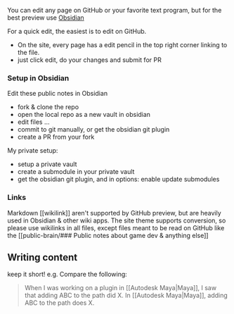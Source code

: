 You can edit any page on GitHub or your favorite text program, but for the best preview use [Obsidian](https://obsidian.md/)

For a quick edit, the easiest is to edit on GitHub.
- On the site, every page has a edit pencil in the top right corner linking to the file.
- just click edit, do your changes and submit for PR

### Setup in Obsidian

Edit these public notes in Obsidian
- fork & clone the repo
- open the local repo as a new vault in obsidian
- edit files …
- commit to git manually, or get the obsidian git plugin
- create a PR from your fork

My private setup:
- setup a private vault
- create a submodule in your private vault
- get the obsidian git plugin, and in options: enable update submodules

### Links
Markdown [[wikilink]] aren't supported by GitHub preview, but are heavily used in Obsidian & other wiki apps. The site theme supports conversion, so please use wikilinks in all files, except files meant to be read on GitHub like the [[public-brain/### Public notes about game dev & anything else]]

## Writing content
keep it short!
e.g. Compare the following:
> When I was working on a plugin in [[Autodesk Maya|Maya]], I saw that adding ABC to the path did X. 
> In [[Autodesk Maya|Maya]], adding ABC to the path does X.